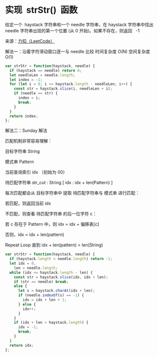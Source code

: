 # 实现  strStr()  函数

给定一个  haystack 字符串和一个 needle 字符串，在 haystack 字符串中找出 needle 字符串出现的第一个位置 (从 0 开始)。如果不存在，则返回   -1

来源：[力扣（LeetCode）](https://leetcode-cn.com/problems/implement-strstr)

解法一：沿着字符滑动窗口逐一与 needle 比较
时间复杂度 O(N) 空间复杂度 O(1)

```js
var strStr = function(haystack, needle) {
  if (haystack == needle) return 0;
  let needleLen = needle.length;
  let index = -1;
  for (let i = 0; i <= haystack.length - needleLen; i++) {
    const str = haystack.slice(i, needleLen + i);
    if (needle == str) {
      index = i;
      break;
    }
  }
  return index;
};
```

解法二：Sunday 解法

匹配机制非常容易理解：

目标字符串 String

模式串 Pattern

当前查询索引 idx （初始为 00）

待匹配字符串 str_cut : String [ idx : idx + len(Pattern) ]

每次匹配都会从 目标字符串中 提取 待匹配字符串与 模式串 进行匹配：

若匹配，则返回当前 idx

不匹配，则查看 待匹配字符串 的后一位字符 c：

若 c 存在于 Pattern 中，则 idx = idx + 偏移表[c]

否则，idx = idx + len(pattern)

Repeat Loop 直到 idx + len(pattern) > len(String)

```js
var strStr = function(haystack, needle) {
  if (haystack.length < needle.length) return -1;
  let idx = 0,
    len = needle.length;
  while (idx <= haystack.length - len) {
    const str = haystack.slice(idx, idx + len);
    if (str == needle) break;
    else {
      let s = haystack.charAt(idx + len);
      if (needle.indexOf(s) == -1) {
        idx = idx + len + 1;
      } else {
        idx++;
      }
    }
    if (idx + len > haystack.length) {
      idx = -1;
      break;
    }
  }
  return idx;
};
```

